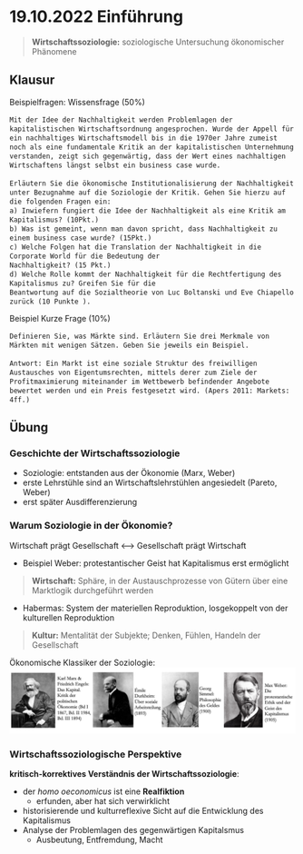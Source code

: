 # 19.10.2022 Einführung

> **Wirtschaftssoziologie:** soziologische Untersuchung ökonomischer Phänomene

## Klausur

Beispielfragen: Wissensfrage (50%)

```
Mit der Idee der Nachhaltigkeit werden Problemlagen der kapitalistischen Wirtschaftsordnung angesprochen. Wurde der Appell für ein nachhaltiges Wirtschaftsmodell bis in die 1970er Jahre zumeist noch als eine fundamentale Kritik an der kapitalistischen Unternehmung verstanden, zeigt sich gegenwärtig, dass der Wert eines nachhaltigen Wirtschaftens längst selbst ein business case wurde.

Erläutern Sie die ökonomische Institutionalisierung der Nachhaltigkeit unter Bezugnahme auf die Soziologie der Kritik. Gehen Sie hierzu auf die folgenden Fragen ein:
a) Inwiefern fungiert die Idee der Nachhaltigkeit als eine Kritik am Kapitalismus? (10Pkt.)
b) Was ist gemeint, wenn man davon spricht, dass Nachhaltigkeit zu einem business case wurde? (15Pkt.)
c) Welche Folgen hat die Translation der Nachhaltigkeit in die Corporate World für die Bedeutung der
Nachhaltigkeit? (15 Pkt.)
d) Welche Rolle kommt der Nachhaltigkeit für die Rechtfertigung des Kapitalismus zu? Greifen Sie für die
Beantwortung auf die Sozialtheorie von Luc Boltanski und Eve Chiapello zurück (10 Punkte ).
```

Beispiel Kurze Frage (10%)

```
Definieren Sie, was Märkte sind. Erläutern Sie drei Merkmale von Märkten mit wenigen Sätzen. Geben Sie jeweils ein Beispiel.

Antwort: Ein Markt ist eine soziale Struktur des freiwilligen Austausches von Eigentumsrechten, mittels derer zum Ziele der Profitmaximierung miteinander im Wettbewerb befindender Angebote bewertet werden und ein Preis festgesetzt wird. (Apers 2011: Markets: 4ff.)
```



## Übung 

### Geschichte der Wirtschaftssoziologie

- Soziologie: entstanden aus der Ökonomie (Marx, Weber)
- erste Lehrstühle sind an Wirtschaftslehrstühlen angesiedelt (Pareto, Weber)
- erst später Ausdifferenzierung 



### Warum Soziologie in der Ökonomie?

Wirtschaft prägt Gesellschaft <--> Gesellschaft prägt Wirtschaft

- Beispiel Weber: protestantischer Geist hat Kapitalismus erst ermöglicht

> **Wirtschaft:** Sphäre, in der Austauschprozesse von Gütern über eine Marktlogik durchgeführt werden

- Habermas: System der materiellen Reproduktion, losgekoppelt von der kulturellen Reproduktion

> **Kultur:** Mentalität der Subjekte; Denken, Fühlen, Handeln der Gesellschaft

Ökonomische Klassiker der Soziologie:![2022-10-21_13-21-27](../images/2022-10-21_13-21-27.jpg)



### Wirtschaftssoziologische Perspektive

**kritisch-korrektives Verständnis der Wirtschaftssoziologie**:

- der *homo oeconomicus* ist eine **Realfiktion** 
    - erfunden, aber hat sich verwirklicht
- historisierende und kulturreflexive Sicht auf die Entwicklung des Kapitalismus
- Analyse der Problemlagen des gegenwärtigen Kapitalsmus
    - Ausbeutung, Entfremdung, Macht


